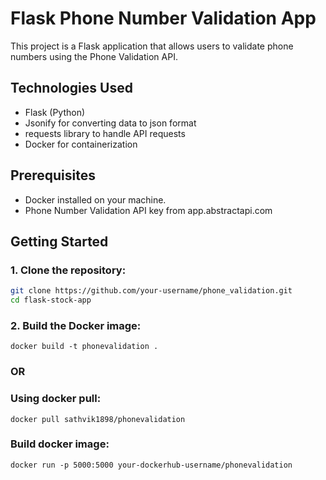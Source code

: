 # Flask Phone Number Validation App

This project is a Flask application that allows users to validate phone numbers using the Phone Validation API.

## Technologies Used
  - Flask (Python)
  - Jsonify for converting data to json format
  - requests library to handle API requests
  - Docker for containerization

## Prerequisites
  - Docker installed on your machine.
  - Phone Number Validation API key from app.abstractapi.com

## Getting Started

### 1. Clone the repository:

```bash
git clone https://github.com/your-username/phone_validation.git
cd flask-stock-app
```

### 2. Build the Docker image:
```
docker build -t phonevalidation . 
```
### OR

### Using docker pull:
```
docker pull sathvik1898/phonevalidation
```

### Build docker image:
```
docker run -p 5000:5000 your-dockerhub-username/phonevalidation
```

